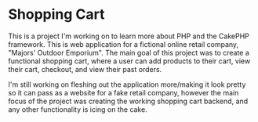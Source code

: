 # Shopping Cart

This is a project I'm working on to learn more about PHP and the CakePHP framework. This is web application for a fictional online retail company, "Majors' Outdoor Emporium". The main goal of this project was to create a functional shopping cart, where a user can add products to their cart, view their cart, checkout, and view their past orders.

I'm still working on fleshing out the application more/making it look pretty so it can pass as a website for a fake retail company, however the main focus of the project was creating the working shopping cart backend, and any other functionality is icing on the cake.
